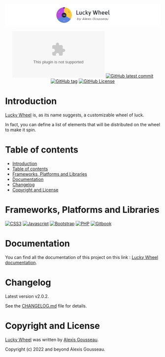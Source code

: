 <div align="center">

[![Banner of the github account](./data/github-visual.png)](https://lucky-wheel.alexis-gousseau.com/)

[![Website test](https://img.shields.io/website-up-down-green-red/https/lucky-wheel.alexis-gousseau.com?style=for-the-badge)](https://lucky-wheel.alexis-gousseau.com)
[![GitHub latest commit](https://img.shields.io/github/last-commit/alexis-gss/lucky-wheel/develop?color=FFFFFF&style=for-the-badge)](https://github.com/alexis-gss/lucky-wheel/commit/master)
[![GitHub tag](https://img.shields.io/github/tag/alexis-gss/lucky-wheel?style=for-the-badge&color=FFFFFF)](https://github.com/alexis-gss/lucky-wheel/tags)
[![GitHub License](https://img.shields.io/github/license/alexis-gss/laravel-unit-tests?color=FFFFFF&style=for-the-badge)](https://packagist.org/packages/alexis-gss/laravel-unit-tests)

</div>

# Introduction
[Lucky Wheel](https://lucky-wheel.alexis-gousseau.com/) is, as its name suggests, a customizable wheel of luck.

In fact, you can define a list of elements that will be distributed on the wheel to make it spin.

# Table of contents

- [Introduction](#introduction)
- [Table of contents](#table-of-contents)
- [Frameworks, Platforms and Libraries](#frameworks-platforms-and-libraries)
- [Documentation](#documentation)
- [Changelog](#changelog)
- [Copyright and License](#copyright-and-license)

# Frameworks, Platforms and Libraries
[![CSS3](https://img.shields.io/badge/CSS3-1572B6?style=for-the-badge&logo=css3&logoColor=white)](https://developer.mozilla.org/fr/docs/Web/CSS)
[![Javascript](https://img.shields.io/badge/JavaScript-323330?style=for-the-badge&logo=javascript&logoColor=F7DF1E)](https://developer.mozilla.org/fr/docs/Web/JavaScript)
[![Bootstrap](https://img.shields.io/badge/bootstrap-%23563D7C.svg?style=for-the-badge&logo=bootstrap&logoColor=white)](https://getbootstrap.com/)
[![PHP](https://img.shields.io/badge/php-%23777BB4.svg?style=for-the-badge&logo=php&logoColor=white)](https://www.php.net/)
[![Gitbook](https://img.shields.io/badge/GitBook-7B36ED?style=for-the-badge&logo=gitbook&logoColor=white)](https://www.gitbook.com/)

# Documentation

You can find all the documentation of this project on this link : [Lucky Wheel documentation](https://docs-lucky-wheel.alexis-gousseau.com).

# Changelog

Latest version v2.0.2.

See the [CHANGELOG.md](CHANGELOG.md) file for details.

# Copyright and License

[Lucky Wheel](http://lucky-wheel.alexis-gousseau.com/) was written by [Alexis Gousseau](https://github.com/alexis-gss).

Copyright (c) 2022 and beyond Alexis Gousseau.
